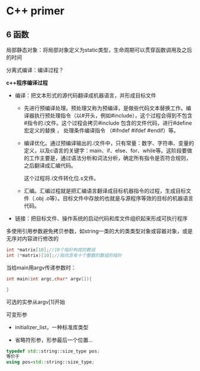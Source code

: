 # C++ primer

## 6 函数

局部静态对象：将局部对象定义为static类型，生命周期可以贯穿函数调用及之后的时间

分离式编译：编译过程？

**c++程序编译过程**

+ 编译：把文本形式的源代码翻译成机器语言，并形成目标文件
  
  + 先进行预编译处理。预处理又称为预编译，是做些代码文本替换工作。编译器执行预处理指令（以#开头，例如#include），这个过程会得到不包含#指令的.i文件。这个过程会拷贝#include 包含的文件代码，进行#define 宏定义的替换 ， 处理条件编译指令 （#ifndef #ifdef #endif）等。
  
  + 编译优化。通过预编译输出的.i文件中，只有常量：数字、字符串、变量的定义，以及c语言的关键字：main、if、else、for、while等。这阶段要做的工作主要是，通过语法分析和词法分析，确定所有指令是否符合规则，之后翻译成汇编代码。
    
    这个过程将.i文件转化位.s文件。
  
  + 汇编。汇编过程就是把汇编语言翻译成目标机器指令的过程，生成目标文件（.obj .o等）。目标文件中存放的也就是与源程序等效的目标的机器语言代码。

+ 链接：把目标文件、操作系统的启动代码和库文件组织起来形成可执行程序



多使用引用参数避免拷贝参数，如string一类的大的类类型对象或容器对象，或是无序对内容进行修改的



```cpp
int *matrix[10];//10个指针构成的数组
int (*matrix)[10];//指向含有十个整数的数组的指针
```

当给main用argv传递参数时：

```cpp
int main(int argc,char* argv[]){

}
```

可选的实参从argv[1]开始

可变形参

+ initializer_list，一种标准库类型 

+ 省略符形参，形参最后一个位置...



```cpp
typedef std::string::size_type pos;
等价于
using pos=std::string::size_type;
```
